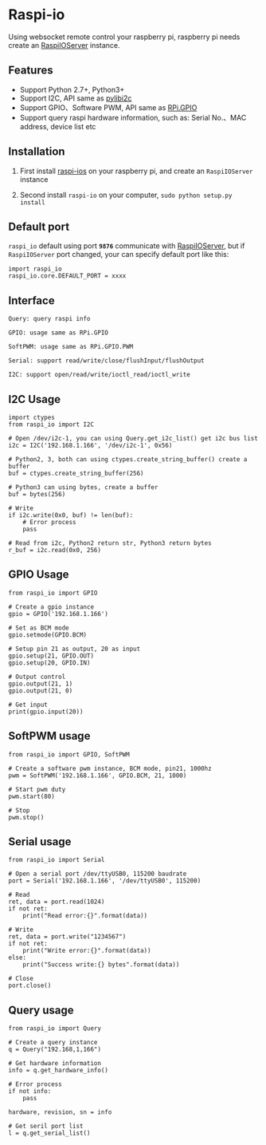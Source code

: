 Raspi-io
========
Using websocket remote control your raspberry pi, raspberry pi needs create an  [RaspiIOServer](https://github.com/amaork/raspi-ios "RaspiIOServer") instance.

## Features

- Support Python 2.7+, Python3+
- Support I2C, API same as [pylibi2c](https://github.com/amaork/libi2c)
- Support GPIO、Software PWM, API same as [RPi.GPIO](https://sourceforge.net/projects/raspberry-gpio-python/)
- Support query raspi hardware information, such as: Serial No.、MAC address, device list etc

## Installation

1. First install [raspi-ios](https://github.com/amaork/raspi-ios) on your raspberry pi, and create an `RaspiIOServer` instance

2. Second install `raspi-io` on your computer, `sudo python setup.py install`

## Default port

`raspi_io` default using port **`9876`** communicate with [RaspiIOServer](https://github.com/amaork/raspi-ios "RaspiIOServer"), but if `RaspiIOServer` port changed, your can specify default port like this:

    import raspi_io
    raspi_io.core.DEFAULT_PORT = xxxx


## Interface

    Query: query raspi info

    GPIO: usage same as RPi.GPIO

    SoftPWM: usage same as RPi.GPIO.PWM

    Serial: support read/write/close/flushInput/flushOutput

    I2C: support open/read/write/ioctl_read/ioctl_write

## I2C Usage

    import ctypes
    from raspi_io import I2C

    # Open /dev/i2c-1, you can using Query.get_i2c_list() get i2c bus list
    i2c = I2C('192.168.1.166', '/dev/i2c-1', 0x56)

    # Python2, 3, both can using ctypes.create_string_buffer() create a buffer
    buf = ctypes.create_string_buffer(256)

    # Python3 can using bytes, create a buffer
    buf = bytes(256)

    # Write
    if i2c.write(0x0, buf) != len(buf):
        # Error process
        pass

    # Read from i2c, Python2 return str, Python3 return bytes
    r_buf = i2c.read(0x0, 256)

## GPIO Usage

    from raspi_io import GPIO

    # Create a gpio instance
    gpio = GPIO('192.168.1.166')

    # Set as BCM mode
    gpio.setmode(GPIO.BCM)

    # Setup pin 21 as output, 20 as input
    gpio.setup(21, GPIO.OUT)
    gpio.setup(20, GPIO.IN)

    # Output control
    gpio.output(21, 1)
    gpio.output(21, 0)

    # Get input
    print(gpio.input(20))

## SoftPWM usage

    from raspi_io import GPIO, SoftPWM

    # Create a software pwm instance, BCM mode, pin21, 1000hz
    pwm = SoftPWM('192.168.1.166', GPIO.BCM, 21, 1000)

    # Start pwm duty
    pwm.start(80)

    # Stop
    pwm.stop()

## Serial usage

    from raspi_io import Serial

    # Open a serial port /dev/ttyUSB0, 115200 baudrate
    port = Serial('192.168.1.166', '/dev/ttyUSB0', 115200)

    # Read
    ret, data = port.read(1024)
    if not ret:
        print("Read error:{}".format(data))

    # Write
    ret, data = port.write("1234567")
    if not ret:
        print("Write error:{}".format(data))
    else:
        print("Success write:{} bytes".format(data))

    # Close
    port.close()

## Query usage

    from raspi_io import Query

    # Create a query instance
    q = Query("192.168,1,166")

    # Get hardware information
    info = q.get_hardware_info()

    # Error process
    if not info:
        pass

    hardware, revision, sn = info

    # Get seril port list
    l = q.get_serial_list()

